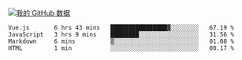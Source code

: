 [![我的 GitHub 数据](https://github-readme-stats.vercel.app/api?username=unbrain&?theme=dark)]()

<!--START_SECTION:waka-->
```text
Vue.js       6 hrs 43 mins   ████████████████▓░░░░░░░░   67.19 % 
JavaScript   3 hrs 9 mins    ████████░░░░░░░░░░░░░░░░░   31.56 % 
Markdown     6 mins          ▒░░░░░░░░░░░░░░░░░░░░░░░░   01.08 % 
HTML         1 min           ░░░░░░░░░░░░░░░░░░░░░░░░░   00.17 % 
```
<!--END_SECTION:waka-->
